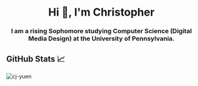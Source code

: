 <h1 align="center">Hi 👋, I'm Christopher</h1>
<h3 align="center">I am a rising Sophomore studying Computer Science (Digital Media Design) at the University of Pennsylvania.</h3>

## GitHub Stats 📈
<p><img align="left" src="https://github-readme-stats.vercel.app/api/top-langs?username=cj-yuen&show_icons=true&locale=en&layout=compact" alt="cj-yuen" /></p>

<!--
**cj-yuen/cj-yuen** is a ✨ _special_ ✨ repository because its `README.md` (this file) appears on your GitHub profile.

Here are some ideas to get you started:

- 🔭 I’m currently working on ...
- 🌱 I’m currently learning ...
- 👯 I’m looking to collaborate on ...
- 🤔 I’m looking for help with ...
- 💬 Ask me about ...
- 📫 How to reach me: ...
- 😄 Pronouns: ...
- ⚡ Fun fact: ...
-->
